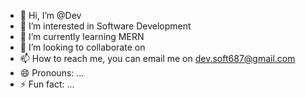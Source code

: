 - 👋 Hi, I’m @Dev
- 👀 I’m interested in Software Development
- 🌱 I’m currently learning MERN
- 💞️ I’m looking to collaborate on 
- 📫 How to reach me, you can email me on dev.soft687@gmail.com
- 😄 Pronouns: ...
- ⚡ Fun fact: ...

<!---
dev-687/dev-687 is a ✨ special ✨ repository because its `README.md` (this file) appears on your GitHub profile.
You can click the Preview link to take a look at your changes.
--->
